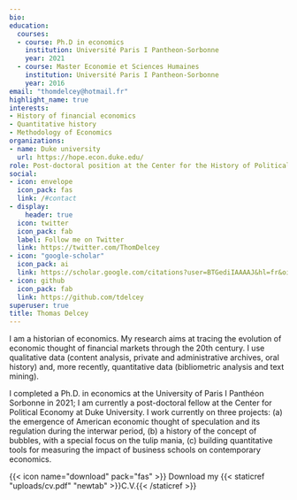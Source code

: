 ```yaml
---
bio:
education:
  courses:
  - course: Ph.D in economics 
    institution: Université Paris I Pantheon-Sorbonne 
    year: 2021
  - course: Master Economie et Sciences Humaines
    institution: Université Paris I Pantheon-Sorbonne 
    year: 2016
email: "thomdelcey@hotmail.fr"
highlight_name: true
interests:
- History of financial economics
- Quantitative history
- Methodology of Economics
organizations:
- name: Duke university
  url: https://hope.econ.duke.edu/
role: Post-doctoral position at the Center for the History of Political Economy
social:
- icon: envelope
  icon_pack: fas
  link: /#contact
- display:
    header: true
  icon: twitter
  icon_pack: fab
  label: Follow me on Twitter
  link: https://twitter.com/ThomDelcey
- icon: "google-scholar"
  icon_pack: ai
  link: https://scholar.google.com/citations?user=BTGediIAAAAJ&hl=fr&oi=ao
- icon: github
  icon_pack: fab
  link: https://github.com/tdelcey
superuser: true
title: Thomas Delcey
---
```


I am a historian of economics. My research aims at tracing the evolution of economic thought of financial markets through the 20th century. I use qualitative data (content analysis, private and administrative archives, oral history) and, more recently, quantitative data (bibliometric analysis and text mining). 

I completed a Ph.D. in economics at the University of Paris I Panthéon Sorbonne in 2021; I am currently a post-doctoral fellow at the Center for Political Economy at Duke University. I work currently on three projects: (a) the emergence of American economic thought of speculation and its regulation during the interwar period, (b) a history of the concept of bubbles, with a special focus on the tulip mania, (c) building quantitative tools for measuring the impact of business schools on contemporary economics. 

{{< icon name="download" pack="fas" >}} Download my {{< staticref "uploads/cv.pdf" "newtab" >}}C.V.{{< /staticref >}}

